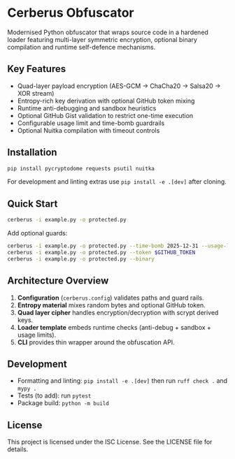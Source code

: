 # Cerberus Obfuscator

Modernised Python obfuscator that wraps source code in a hardened loader
featuring multi-layer symmetric encryption, optional binary compilation and
runtime self-defence mechanisms.

## Key Features

- Quad-layer payload encryption (AES-GCM → ChaCha20 → Salsa20 → XOR stream)
- Entropy-rich key derivation with optional GitHub token mixing
- Runtime anti-debugging and sandbox heuristics
- Optional GitHub Gist validation to restrict one-time execution
- Configurable usage limit and time-bomb guardrails
- Optional Nuitka compilation with timeout controls

## Installation

```bash
pip install pycryptodome requests psutil nuitka
```

For development and linting extras use `pip install -e .[dev]` after cloning.

## Quick Start

```bash
cerberus -i example.py -o protected.py
```

Add optional guards:

```bash
cerberus -i example.py -o protected.py --time-bomb 2025-12-31 --usage-limit 10
cerberus -i example.py -o protected.py --token $GITHUB_TOKEN
cerberus -i example.py -o protected.py --binary
```

## Architecture Overview

1. **Configuration** (`cerberus.config`) validates paths and guard rails.
2. **Entropy material** mixes random bytes and optional GitHub token.
3. **Quad layer cipher** handles encryption/decryption with scrypt derived keys.
4. **Loader template** embeds runtime checks (anti-debug + sandbox + usage limits).
5. **CLI** provides thin wrapper around the obfuscation API.

## Development

- Formatting and linting: `pip install -e .[dev]` then run `ruff check .` and `mypy .`
- Tests (to add): run `pytest`
- Package build: `python -m build`

## License

This project is licensed under the ISC License. See the LICENSE file for details.
